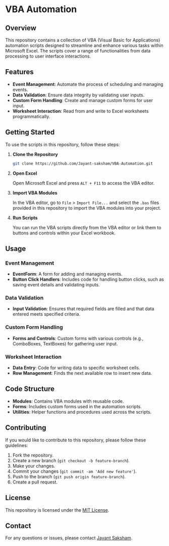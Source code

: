 # VBA Automation

## Overview

This repository contains a collection of VBA (Visual Basic for Applications) automation scripts designed to streamline and enhance various tasks within Microsoft Excel. The scripts cover a range of functionalities from data processing to user interface interactions.

## Features

- **Event Management**: Automate the process of scheduling and managing events.
- **Data Validation**: Ensure data integrity by validating user inputs.
- **Custom Form Handling**: Create and manage custom forms for user input.
- **Worksheet Interaction**: Read from and write to Excel worksheets programmatically.

## Getting Started

To use the scripts in this repository, follow these steps:

1. **Clone the Repository**

   ```sh
   git clone https://github.com/Jayant-saksham/VBA-Automation.git
   ```

2. **Open Excel**

   Open Microsoft Excel and press `ALT + F11` to access the VBA editor.

3. **Import VBA Modules**

   In the VBA editor, go to `File` > `Import File...` and select the `.bas` files provided in this repository to import the VBA modules into your project.

4. **Run Scripts**

   You can run the VBA scripts directly from the VBA editor or link them to buttons and controls within your Excel workbook.

## Usage

### Event Management

- **EventForm**: A form for adding and managing events.
- **Button Click Handlers**: Includes code for handling button clicks, such as saving event details and validating inputs.

### Data Validation

- **Input Validation**: Ensures that required fields are filled and that data entered meets specified criteria.

### Custom Form Handling

- **Forms and Controls**: Custom forms with various controls (e.g., ComboBoxes, TextBoxes) for gathering user input.

### Worksheet Interaction

- **Data Entry**: Code for writing data to specific worksheet cells.
- **Row Management**: Finds the next available row to insert new data.

## Code Structure

- **Modules**: Contains VBA modules with reusable code.
- **Forms**: Includes custom forms used in the automation scripts.
- **Utilities**: Helper functions and procedures used across the scripts.

## Contributing

If you would like to contribute to this repository, please follow these guidelines:

1. Fork the repository.
2. Create a new branch (`git checkout -b feature-branch`).
3. Make your changes.
4. Commit your changes (`git commit -am 'Add new feature'`).
5. Push to the branch (`git push origin feature-branch`).
6. Create a pull request.

## License

This repository is licensed under the [MIT License](LICENSE).

## Contact

For any questions or issues, please contact [Jayant Saksham](mailto:jayant.saksham@example.com).
